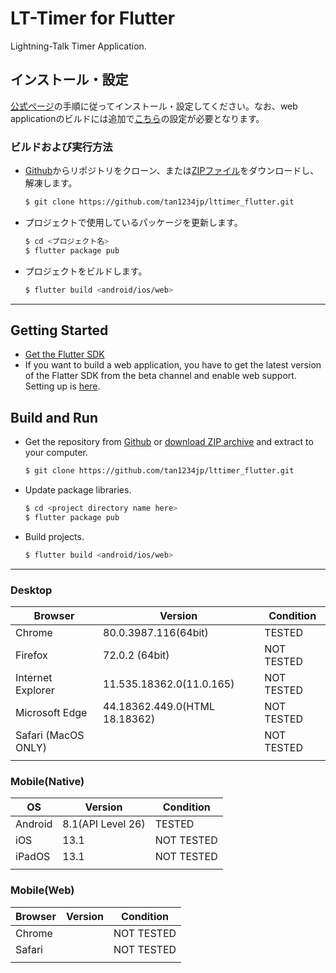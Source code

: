 # LT-Timer for Flutter

Lightning-Talk Timer Application.

## インストール・設定

[公式ページ](https://flutter.dev/docs/get-started/install)の手順に従ってインストール・設定してください。なお、web applicationのビルドには追加で[こちら](https://flutter.dev/docs/get-started/web)の設定が必要となります。

### ビルドおよび実行方法

- [Github](https://github.com/tan1234jp/lttimer_flutter)からリポジトリをクローン、または[ZIPファイル](https://github.com/tan1234jp/lttimer_flutter/archive/master.zip)をダウンロードし、解凍します。

  ```sh
  $ git clone https://github.com/tan1234jp/lttimer_flutter.git
  ```

- プロジェクトで使用しているパッケージを更新します。

  ```sh
  $ cd <プロジェクト名>
  $ flutter package pub
  ```

- プロジェクトをビルドします。

  ```sh
  $ flutter build <android/ios/web>
  ```

  

------

## Getting Started

- [Get the Flutter SDK](https://flutter.dev/docs/get-started/install)
- If you want to build a web application, you have to get the latest version of the Flatter SDK from the beta channel and enable web support. Setting up is [here](https://flutter.dev/docs/get-started/web).

## Build and Run

- Get the repository from [Github](https://github.com/tan1234jp/lttimer_flutter) or [download ZIP archive](https://github.com/tan1234jp/lttimer_flutter/archive/master.zip) and extract to your computer.

  ```sh
  $ git clone https://github.com/tan1234jp/lttimer_flutter.git
  ```

- Update package libraries.

  ```sh
  $ cd <project directory name here>
  $ flutter package pub
  ```

- Build projects.

  ```sh
  $ flutter build <android/ios/web>
  ```

------

### Desktop

| Browser             | Version                       | Condition  |
| ------------------- | ----------------------------- | ---------- |
| Chrome              | 80.0.3987.116(64bit)          | TESTED     |
| Firefox             | 72.0.2 (64bit)                | NOT TESTED |
| Internet Explorer   | 11.535.18362.0(11.0.165)      | NOT TESTED |
| Microsoft Edge      | 44.18362.449.0(HTML 18.18362) | NOT TESTED |
| Safari (MacOS ONLY) |                               | NOT TESTED |
|                     |                               |            |

### Mobile(Native)

| OS      | Version           | Condition  |
| ------- | ----------------- | ---------- |
| Android | 8.1(API Level 26) | TESTED     |
| iOS     | 13.1              | NOT TESTED |
| iPadOS  | 13.1              | NOT TESTED |
|         |                   |            |

### Mobile(Web)

| Browser | Version | Condition  |
| ------- | ------- | ---------- |
| Chrome  |         | NOT TESTED |
| Safari  |         | NOT TESTED |
|         |         |            |

